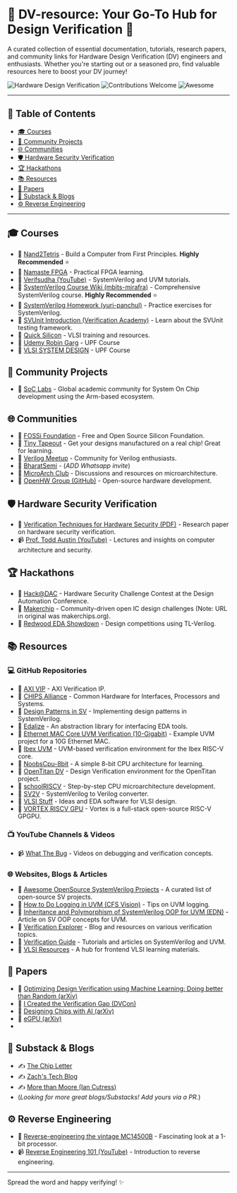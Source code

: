 # 🚀 DV-resource: Your Go-To Hub for Design Verification 🚀

A curated collection of essential documentation, tutorials, research papers, and community links for Hardware Design Verification (DV) engineers and enthusiasts. Whether you're starting out or a seasoned pro, find valuable resources here to boost your DV journey!

![Hardware Design Verification](https://img.shields.io/badge/Focus-Design%20Verification-blueviolet)
![Contributions Welcome](https://img.shields.io/badge/Contributions-welcome-brightgreen.svg?style=flat)
![Awesome](https://cdn.rawgit.com/sindresorhus/awesome/d7305f38d29fed78fa85652e3a63e154dd8e8829/media/badge.svg)

---

## 📖 Table of Contents

*   [🎓 Courses](#-courses)
*   [🤝 Community Projects](#-community-projects)
*   [🌐 Communities](#-communities)
*   [🛡️ Hardware Security Verification](#️-hardware-security-verification)
*   [🏆 Hackathons](#-hackathons)
*   [📚 Resources](#-resources)
*   [📄 Papers](#-papers)
*   [📰 Substack & Blogs](#-substack--blogs)
*   [⚙️ Reverse Engineering](#️-reverse-engineering)

---

## 🎓 Courses

*   🔗 [Nand2Tetris](http://www.nand2tetris.org) - Build a Computer from First Principles. **Highly Recommended** ⭐
*   🔗 [Namaste FPGA](https://namaste-fpga.com/) - Practical FPGA learning.
*   🔗 [Verifsudha (YouTube)](https://youtube.com/@verifsudha5307?si=drDc53asI19bBQhD) - SystemVerilog and UVM tutorials.
*   🔗 [SystemVerilog Course Wiki (mbits-mirafra)](https://github.com/mbits-mirafra/SystemVerilogCourse/wiki) - Comprehensive SystemVerilog course. **Highly Recommended** ⭐
*   🔗 [SystemVerilog Homework (yuri-panchul)](https://github.com/yuri-panchul/systemverilog-homework/tree/main) - Practice exercises for SystemVerilog.
*   🔗 [SVUnit Introduction (Verification Academy)](https://verificationacademy.com/sessions/introduction-to-SVUnit) - Learn about the SVUnit testing framework.
*   🔗 [Quick Silicon](https://quicksilicon.in/) - VLSI training and resources.
*   🔗 [Udemy Robin Garg](https://www.udemy.com/course/upf-power-aware-design-verification) - UPF Course
*   🔗 [VLSI SYSTEM DESIGN](https://www.vlsisystemdesign.com/) - UPF Course
   

## 🤝 Community Projects

*   🔗 [SoC Labs](https://soclabs.org/) - Global academic community for System On Chip development using the Arm-based ecosystem.

## 🌐 Communities

*   🔗 [FOSSi Foundation](https://fossi-foundation.org/) - Free and Open Source Silicon Foundation.
*   🔗 [Tiny Tapeout](https://tinytapeout.com/) - Get your designs manufactured on a real chip! Great for learning.
*   🔗 [Verilog Meetup](https://verilog-meetup.com/) - Community for Verilog enthusiasts.
*   🔗 [BharatSemi](LINK_NEEDED_HERE) - (*ADD Whatsapp invite*)
*   🔗 [MicroArch Club](https://microarch.club/) - Discussions and resources on microarchitecture.
*   🔗 [OpenHW Group (GitHub)](https://github.com/openhwgroup) - Open-source hardware development.

## 🛡️ Hardware Security Verification

*   📄 [Verification Techniques for Hardware Security (PDF)](https://escholarship.org/content/qt2ch6f44s/qt2ch6f44s_noSplash_2196818ab07da458734ec8e704678e52.pdf?t=prk16f) - Research paper on hardware security verification.
*   📹 [Prof. Todd Austin (YouTube)](https://youtube.com/@prof.todd.austin?si=dJ9ApGfiVHmxp63b) - Lectures and insights on computer architecture and security.

## 🏆 Hackathons

*   🔗 [Hack@DAC](https://www.dac.com/Conference/HackDAC) - Hardware Security Challenge Contest at the Design Automation Conference.
*   🔗 [Makerchip](https://www.makerchips.org/) - Community-driven open IC design challenges (Note: URL in original was makerchips.org).
*   🔗 [Redwood EDA Showdown](https://www.redwoodeda.com/showdown-info) - Design competitions using TL-Verilog.

## 📚 Resources

### 💻 GitHub Repositories

*   🔗 [AXI VIP](https://github.com/kumarrishav14/AXI) - AXI Verification IP.
*   🔗 [CHIPS Alliance](https://github.com/chipsalliance) - Common Hardware for Interfaces, Processors and Systems.
*   🔗 [Design Patterns in SV](https://github.com/hanysalah/Design-Pattern-in-SV) - Implementing design patterns in SystemVerilog.
*   🔗 [Edalize](https://github.com/olofk/edalize) - An abstraction library for interfacing EDA tools.
*   🔗 [Ethernet MAC Core UVM Verification (10-Gigabit)](https://github.com/Youssefmdany/10-Gigabit-Ethernet-MAC-Core-UVM-Verification-) - Example UVM project for a 10G Ethernet MAC.
*   🔗 [Ibex UVM](https://github.com/lowRISC/ibex/tree/master/dv/uvm) - UVM-based verification environment for the Ibex RISC-V core.
*   🔗 [NoobsCpu-8bit](https://github.com/supratimdas/NoobsCpu-8bit#this-is-a-simple-toy-barebones-8bit-cpu-architecture-for-fun-as-a-side-project) - A simple 8-bit CPU architecture for learning.
*   🔗 [OpenTitan DV](https://github.com/lowRISC/opentitan/tree/master/hw/dv) - Design Verification environment for the OpenTitan project.
*   🔗 [schoolRISCV](https://github.com/zhelnio/schoolRISCV) - Step-by-step CPU microarchitecture development.
*   🔗 [SV2V](https://github.com/zachjs/sv2v) - SystemVerilog to Verilog converter.
*   🔗 [VLSI Stuff](https://github.com/greenblat/vlsistuff) - Ideas and EDA software for VLSI design.
*   🔗 [VORTEX RISCV GPU](https://github.com/vortexgpgpu/vortex) - Vortex is a full-stack open-source RISC-V GPGPU.

### 📺 YouTube Channels & Videos

*   📹 [What The Bug](https://youtube.com/@wt_bug?si=6KTWh0OqbUOW_5Xm) - Videos on debugging and verification concepts.

### 🌐 Websites, Blogs & Articles

*   🔗 [Awesome OpenSource SystemVerilog Projects](https://awesomeopensource.com/projects/systemverilog) - A curated list of open-source SV projects.
*   📄 [How to Do Logging in UVM (CFS Vision)](https://cfs-vision.com/2022/09/21/systemverilog-tip-how-to-do-logging-in-uvm/) - Tips on UVM logging.
*   📄 [Inheritance and Polymorphism of SystemVerilog OOP for UVM (EDN)](https://www.edn.com/inheritance-and-polymorphism-of-systemverilog-oop-for-uvm-verification/) - Article on SV OOP concepts for UVM.
*   🔗 [Verification Explorer](https://www.verification-explorer.com/) - Blog and resources on various verification topics.
*   🔗 [Verification Guide](https://verificationguide.com/) - Tutorials and articles on SystemVerilog and UVM.
*   🔗 [VLSI Resources](https://vlsiresources.com/frontendvlsi/) - A hub for frontend VLSI learning materials.

## 📄 Papers

*   📄 [Optimizing Design Verification using Machine Learning: Doing better than Random (arXiv)](https://arxiv.org/pdf/1909.13168)
*   📄 [I Created the Verification Gap (DVCon)](https://dvcon-proceedings.org/wp-content/uploads/i-created-the-verification-gap.pdf)
*   📄 [Designing Chips with AI (arXiv)](https://arxiv.org/abs/2305.13243)
*   📄 [eGPU (arXiv)](https://arxiv.org/pdf/2505.08421v1)
*   

## 📰 Substack & Blogs

*   ✍️ [The Chip Letter](https://thechipletter.substack.com/)
*   ✍️ [Zach's Tech Blog](https://www.zach.be/)
*   ✍️ [More than Moore (Ian Cutress)](https://substack.com/@morethanmoore)
*   (*Looking for more great blogs/Substacks! Add yours via a PR.*)

## ⚙️ Reverse Engineering

*   🔗 [Reverse-engineering the vintage MC14500B](http://www.righto.com/2021/02/a-one-bit-processor-explained-reverse.html?m=1) - Fascinating look at a 1-bit processor.
*   📹 [Reverse Engineering 101 (YouTube)](https://youtu.be/gh2RXE9BIN8?si=kM4ZaWWmvAOuDgKM) - Introduction to reverse engineering.

---


Spread the word and happy verifying! ✨
